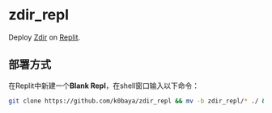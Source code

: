 # zdir_repl
Deploy [Zdir](https://github.com/helloxz/zdir) on [Replit](https://replit.com/).
## 部署方式
在Replit中新建一个**Blank Repl**，在shell窗口输入以下命令：
```bash
git clone https://github.com/k0baya/zdir_repl && mv -b zdir_repl/* ./ && mv -b zdir_repl/.[^.]* ./ && rm -rf *~ && rm -rf zdir_repl && echo "部署成功，点击Run使用。"
```
